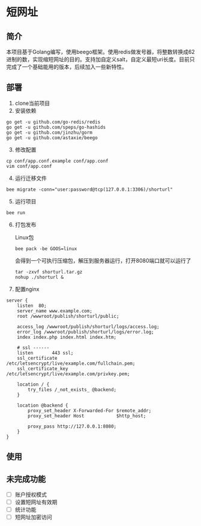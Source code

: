 # 短网址

## 简介

本项目基于Golang编写，使用beego框架。使用redis做发号器，将整数转换成62进制的数，实现缩短网址的目的。支持加自定义salt，自定义最短uri长度。目前只完成了一个基础能用的版本，后续加入一些新特性。



## 部署

1. clone当前项目
2. 安装依赖

```shell
go get -u github.com/go-redis/redis
go get -u github.com/speps/go-hashids
go get -u github.com/jinzhu/gorm
go get -u github.com/astaxie/beego
```

3. 修改配置
```shell
cp conf/app.conf.example conf/app.conf
vim conf/app.conf
```


4. 运行迁移文件
```shell
bee migrate -conn="user:password@tcp(127.0.0.1:3306)/shorturl"
```

5. 运行项目
```shell
bee run
```

6. 打包发布

   Linux包

   ```shell
   bee pack -be GOOS=linux
   ```
   会得到一个可执行压缩包，解压到服务器运行，打开8080端口就可以运行了
   ```shell
   tar -zxvf shorturl.tar.gz
   nohup ./shorturl &
   ```

7. 配置nginx

```nginx
server {
    listen  80;
    server_name www.example.com;
    root /wwwroot/publish/shorturl/public;

    access_log /wwwroot/publish/shorturl/logs/access.log;
    error_log /wwwroot/publish/shorturl/logs/error.log;
    index index.php index.html index.htm;

    # ssl ------
    listen       443 ssl;
    ssl_certificate      /etc/letsencrypt/live/example.com/fullchain.pem;
    ssl_certificate_key  /etc/letsencrypt/live/example.com/privkey.pem;

    location / {
        try_files /_not_exists_ @backend;
    }

    location @backend {
        proxy_set_header X-Forwarded-For $remote_addr;
        proxy_set_header Host            $http_host;

        proxy_pass http://127.0.0.1:8080;
    }
}
```



## 使用





## 未完成功能

- [ ] 账户授权模式
- [ ] 设置短网址有效期
- [ ] 统计功能
- [ ] 短网址加密访问